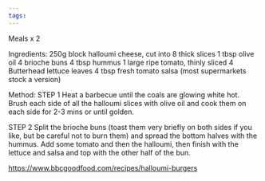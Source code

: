 ```yaml
---
tags:
---
```


Meals x 2

Ingredients:
250g block halloumi cheese, cut into 8 thick slices
1 tbsp olive oil
4 brioche buns
4 tbsp hummus
1 large ripe tomato, thinly sliced
4 Butterhead lettuce leaves
4 tbsp fresh tomato salsa (most supermarkets stock a version)

Method:
STEP 1
Heat a barbecue until the coals are glowing white hot. Brush each side of all the halloumi slices with olive oil and cook them on each side for 2-3 mins or until golden.

STEP 2
Split the brioche buns (toast them very briefly on both sides if you like, but be careful not to burn them) and spread the bottom halves with the hummus. Add some tomato and then the halloumi, then finish with the lettuce and salsa and top with the other half of the bun.

https://www.bbcgoodfood.com/recipes/halloumi-burgers